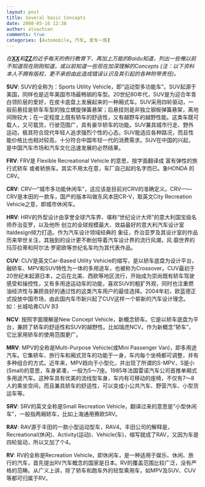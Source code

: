 ```yaml
---
layout: post
title: Several basic Concepts
date: 2008-05-16 12:38
author: alvachien
comments: true
categories: [Automobile, 汽车, 爱车一族]
---
```

<div id="bp-C678F199F470A1FB_1193-content">

<em>在<strong><a href="http://infinitudecn.spaces.live.com/" target="_blank">XX</a></strong>和<strong><a href="http://cnzhangzhen.spaces.live.com/" target="_blank">ZZ</a></strong>的近乎每天的例行教育下，再加上万能的Baidu知道，列出一些俺以前不知道现在刚刚知道，或以前知道一些现在加深理解的Concepts (注：以下资料本人不拥有版权，更不承担由此造成错误认识及其引起的各种附带责任)。</em>

<strong>SUV</strong>: SUV的全称为：Sports Utility Vehicle，即“运动型多功能车”。SUV起源于美国，同样也是近年美国市场最畅销的车型。20世纪80年代，SUV是为迎合年青白领阶层的爱好，在皮卡底盘上发展起来的一种厢式车。SUV采用四轮驱动，一般前悬挂是轿车车型的独立螺旋弹簧悬架；后悬挂则是非独立钢板弹簧悬架，离地间隙较大；在一定程度上既有轿车的舒适性，又有越野车的越野性能。这类车既可载人，又可载货，行驶范围广，具有豪华轿车的功能。SUV兼具城市行走、野外运动，极其符合现代年轻人追求强烈个性的心态。SUV能适应各种路况，而且性能价格比也相对较高，十分符合中国年轻一代的消费需求。SUV在中国的兴起，是中国汽车市场和汽车文化迅速发展的必然结果。

<strong>FRV</strong>: FRV是 Flexible Recreational Vehicle 的意思，按字面翻译成 富有弹性的旅行式轿车 或者轿旅车。其实不用太在意，车厂自己起的名字而已。象HONDA 的CRV。

<strong>CRV</strong>: CRV—“城市多功能休闲车”，这应该是目前对CRV的准确定义。CRV——CRV是本田的一款车，国产的版本叫做东风本田CR-V，取英文City Recreation Vehicle之意，即城市休闲车。

<strong>HRV</strong>: HRV的外型设计由享誉全球汽车界、堪称“世纪设计大师”的意大利国宝级名师乔治亚罗，以及他所 创立的全球规模最大、效益最好的意大利汽车设计室Italdesign倾力打造。作为汽车设计领域经典的 象征，乔治亚罗及其设计室的作品历来举世关注，其独到的设计更不断创导着汽车设计界的流行风潮，风 靡世界的玛莎拉蒂和阿尔法·罗密欧等世纪名车均为其代表作品。

<strong>CUV</strong>: CUV是英文Car-Based Utility Vehicle的缩写，是以轿车底盘为设计平台，融轿车、MPV和SUV特性为一体的多用途车，也被称为Crossover。CUV最初于20世纪末起源日本，之后在北美、西欧等地区流行，开始成为崇尚既有轿车驾驶感受和操控性，又有多用途运动车的功能，喜欢SUV的粗犷外观，同时也注重燃油经济性与兼顾良好的通过性的这类汽车用户的最佳选择。2004年初，欧蓝德正式投放中国市场，由此国内车市新兴起了CUV这样一个崭新的汽车设计理念。如：长城哈弗CUV B3

<strong>NCV</strong>: 按照字面理解是New Concept Vehicle，新概念轿车。它是以轿车底盘为平台，兼顾了轿车的舒适性和SUV的越野性。比如瑞虎NCV。作为新概念“轿车”，它比家用轿车的使用范围更广。

<strong>MRV</strong>: MPV的全称是Multi-Purpose Vehicle(或Mini Passenger Van)，即多用途汽车。它集轿车、旅行车和厢式货车的功能于一身，车内每个坐椅都可调整，并有多种组合的方式。近年来，MPV趋向于小型化，并出现了所谓的S-MPV，S是小(Small)的意思，车身紧凑，一般为5～7座。1985年法国雷诺汽车公司首推单厢式多用途汽车。这种车具有优美的流线型车身，车内有可移动的座椅，不仅有7～8人的乘坐空间，而且兼具轿车的舒适性，可以变成小公共汽车、野营汽车、小型货运车等。

<strong>SRV</strong>: SRV的英文全称是Small Recreation Vehicle，翻译过来的意思是“小型休闲车”，一般指两厢轿车，比如上海通用赛欧SRV。

<strong>RAV</strong>: RAV源于丰田的一款小型运动型车，RAV4。丰田公司的解释是，Recreational(休闲)、Activity(运动)、Vehicle(车)，缩写就成了RAV，又因为车是四轮驱动，所以又加了个4。

<strong>RV</strong>: RV的全称是Recreation Vehicle，即休闲车，是一种适用于娱乐、休闲、旅行的汽车，首先提出RV汽车概念的国家是日本。RV的覆盖范围比较广泛，没有严格的范畴。从广义上讲，除了轿车和跑车外的轻型乘用车，如MPV及SUV、CUV等都可归属于RV。

</div>
